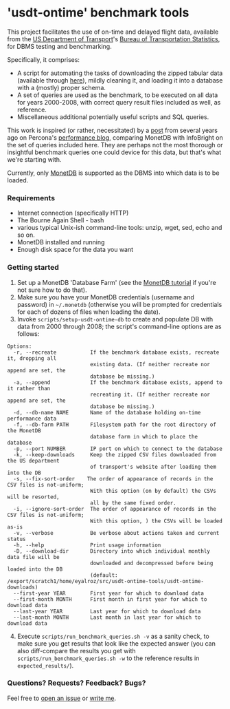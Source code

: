 # 'usdt-ontime' benchmark tools

This project facilitates the use of on-time and delayed flight data, available from the [US Department of Transport](https://www.transportation.gov/)'s [Bureau of Transportation Statistics](http://www.rita.dot.gov/bts/), for DBMS testing and benchmarking.

Specifically, it comprises:

* A script for automating the tasks of downloading the zipped tabular data (available through [here](http://www.transtats.bts.gov/DL_SelectFields.asp?Table_ID=236&DB_Short_Name=On-Time)), mildly cleaning it, and loading it into a database with a (mostly) proper schema.
* A set of queries are used as the benchmark, to be executed on all data for years 2000-2008, with correct query result files included as well, as reference.
* Miscellaneous additional potentially useful scripts and SQL queries\.

This work is inspired (or rather, necessitated) by a [post](https://www.percona.com/blog/2009/10/02/analyzing-air-traffic-performance-with-infobright-and-monetdb/) from several years ago on Percona's [performance blog](https://www.percona.com/blog), comparing MonetDB with InfoBright on the set of queries included here. They are perhaps not the most thorough or insightful benchmark queries one could device for this data, but that's what we're starting with.

Currently, only [MonetDB](https://www.monetdb.org/) is supported as the DBMS into which data is to be loaded.

### Requirements

* Internet connection (specifically HTTP)
* The Bourne Again Shell - bash
* various typical Unix-ish command-line tools: unzip, wget, sed, echo and so on.
* MonetDB installed and running
* Enough disk space for the data you want

### Getting started

1. Set up a MonetDB 'Database Farm' (see the [MonetDB tutorial](https://www.monetdb.org/Documentation/UserGuide/Tutorial) if you're not sure how to do that).
2. Make sure you have your MonetDB credentials (username and password) in `~/.monetdb` (otherwise you will be prompted for credentials for each of dozens of files when loading the date).
3. Invoke `scripts/setup-usdt-ontime-db` to create and populate DB with data from 2000 through 2008; the script's command-line options are as follows:
```
Options:
  -r, --recreate           If the benchmark database exists, recreate it, dropping all
                           existing data. (If neither recreate nor append are set, the 
                           database be missing.)
  -a, --append             If the benchmark database exists, append to it rather than
                           recreating it. (If neither recreate nor append are set, the 
                           database be missing.)
  -d, --db-name NAME       Name of the database holding on-time performance data
  -f, --db-farm PATH       Filesystem path for the root directory of the MonetDB
                           database farm in which to place the database
  -p, --port NUMBER        IP port on which to connect to the database
  -k, --keep-downloads     Keep the zipped CSV files downloaded from the US department
                           of transport's website after loading them into the DB
  -s, --fix-sort-order    The order of appearance of records in the CSV files is not-uniform;
                           With this option (on by default) the CSVs will be resorted,
                           all by the same fixed order.
  -i, --ignore-sort-order  The order of appearance of records in the CSV files is not-uniform;
                           With this option, ) the CSVs will be loaded as-is
  -v, --verbose            Be verbose about actions taken and current status
  -h, --help               Print usage information
  -D, --download-dir       Directory into which individual monthly data file will be
                           downloaded and decompressed before being loaded into the DB
                           (default: /export/scratch1/home/eyalroz/src/usdt-ontime-tools/usdt-ontime-downloads)
  --first-year YEAR        First year for which to download data
  --first-month MONTH      First month in first year for which to download data
  --last-year YEAR         Last year for which to download data
  --last-month MONTH       Last month in last year for which to download data
```

4. Execute `scripts/run_benchmark_queries.sh -v` as a sanity check, to make sure you get results that look like the expected answer (you can also diff-compare the results you get with  `scripts/run_benchmark_queries.sh -w` to the reference results in `expected_results/`).

### Questions? Requests? Feedback? Bugs?

Feel free to [open an issue](https://github.com/eyalroz/usdt-ontime-tools/issues) or [write me](mailto:E.Rozenberg@cwi.nl).
